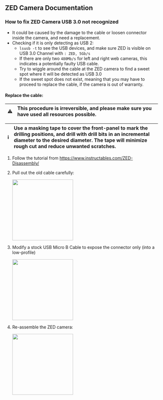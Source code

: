 ## ZED Camera Documentation


### How to fix ZED Camera USB 3.0 not recognized
- It could be caused by the damage to the cable or loosen connector inside the camera, and need a replacement.
- Checking if it is only detecting as USB 2:
  - `lsusb -t` to see the USB devices, and make sure ZED is visible on USB 3.0 Channel with `: ZED, 5Gb/s`
  - If there are only two `480Mb/s` for left and right web cameras, this indicates a potentially faulty USB cable.
  - Try to wiggle around the cable at the ZED camera to find a sweet spot where it will be detected as USB 3.0
  - If the sweet spot does not exist, meaning that you may have to proceed to replace the cable, if the camera is out of warranty.

#### Replace the cable:
:warning: |  This procedure is irreversible, and please make sure you have used all resources possible. 
:---: | :---

:information_source: |  Use a masking tape to cover the front-panel to mark the drilling positions, and drill with drill bits in an incremental diameter to the desired diameter. The tape will minimize rough cut and reduce unwanted scratches.
:---: | :---

1. Follow the tutorial from https://www.instructables.com/ZED-Disassembly/
2. Pull out the old cable carefully: 

    <img src="https://github.com/UW-Advanced-Robotics-Lab/lab-wiki/blob/main/Media/zed/connector.png" width="200" >
3. Modify a stock USB Micro B Cable to expose the connector only (into a low-profile) 

    <img src="https://github.com/UW-Advanced-Robotics-Lab/lab-wiki/blob/main/Media/zed/new_connector.png" width="200" >
4. Re-assemble the ZED camera: 

    <img src="https://github.com/UW-Advanced-Robotics-Lab/lab-wiki/blob/main/Media/zed/result.png" width="200" >